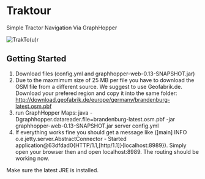 # Traktour
Simple Tractor Navigation Via GraphHopper

![TrakTo(u)r](https://drive.google.com/open?id=1I24WrN4bC93n4R1fWVe5hvKKLkLLK5nr)

## Getting Started

1. Download files (config.yml and graphhopper-web-0.13-SNAPSHOT.jar)
2. Due to the maxmimum size of 25 MB per file you have to download the OSM file from a different source.
   We suggest to use Geofabrik.de. Download your prefered region and copy it into the same folder:            
   http://download.geofabrik.de/europe/germany/brandenburg-latest.osm.pbf
3. run GraphHopper Maps: 
   java -Dgraphhopper.datareader.file=brandenburg-latest.osm.pbf -jar graphhopper-web-0.13-SNAPSHOT.jar server config.yml
4. If everything works fine you should get a message like ([main] INFO  o.e.jetty.server.AbstractConnector - Started    
   application@63dfdad0{HTTP/1.1,[http/1.1]}{localhost:8989}). Simply open your browser then and open localhost:8989. The 
   routing should be working now.

Make sure the latest JRE is installed.


